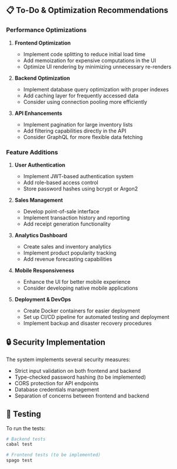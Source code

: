 
## 📋 To-Do & Optimization Recommendations

### Performance Optimizations

1. **Frontend Optimization**
   - Implement code splitting to reduce initial load time
   - Add memoization for expensive computations in the UI
   - Optimize UI rendering by minimizing unnecessary re-renders

2. **Backend Optimization**
   - Implement database query optimization with proper indexes
   - Add caching layer for frequently accessed data
   - Consider using connection pooling more efficiently

3. **API Enhancements**
   - Implement pagination for large inventory lists
   - Add filtering capabilities directly in the API
   - Consider GraphQL for more flexible data fetching

### Feature Additions

1. **User Authentication**
   - Implement JWT-based authentication system
   - Add role-based access control
   - Store password hashes using bcrypt or Argon2

2. **Sales Management**
   - Develop point-of-sale interface
   - Implement transaction history and reporting
   - Add receipt generation functionality

3. **Analytics Dashboard**
   - Create sales and inventory analytics
   - Implement product popularity tracking
   - Add revenue forecasting capabilities

4. **Mobile Responsiveness**
   - Enhance the UI for better mobile experience
   - Consider developing native mobile applications

5. **Deployment & DevOps**
   - Create Docker containers for easier deployment
   - Set up CI/CD pipeline for automated testing and deployment
   - Implement backup and disaster recovery procedures

## 🔒 Security Implementation

The system implements several security measures:

- Strict input validation on both frontend and backend
- Type-checked password hashing (to be implemented)
- CORS protection for API endpoints
- Database credentials management
- Separation of concerns between frontend and backend

## 🧪 Testing

To run the tests:

```bash
# Backend tests
cabal test

# Frontend tests (to be implemented)
spago test
```